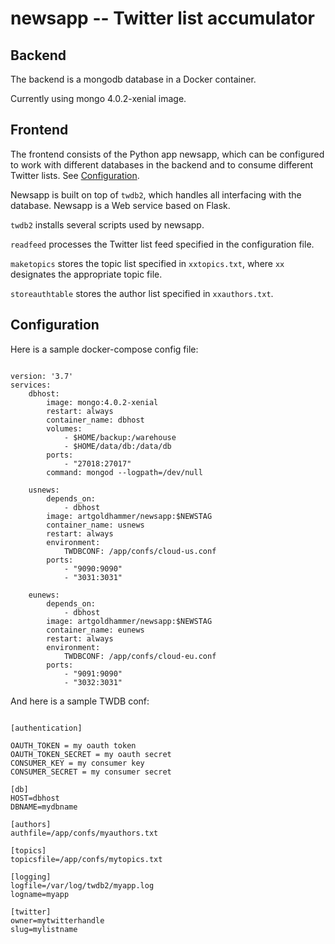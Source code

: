 # newsapp -- Twitter list accumulator

## Backend

The backend is a mongodb database in a Docker container.

Currently using mongo 4.0.2-xenial image.

## Frontend

The frontend consists of the Python app newsapp, which can be configured to work with different databases in the backend and to consume different Twitter lists. See [Configuration](#configuration).

Newsapp is built on top of ```twdb2```, which handles all interfacing with the database. Newsapp is a Web service based on Flask.

```twdb2``` installs several scripts used by newsapp.

```readfeed``` processes the Twitter list feed specified in the configuration file.

```maketopics``` stores the topic list specified in ```xxtopics.txt```, where ```xx``` designates the appropriate topic file.

```storeauthtable``` stores the author list specified in ```xxauthors.txt```.

## Configuration

Here is a sample docker-compose config file:

```

version: '3.7'
services:
	dbhost:
		image: mongo:4.0.2-xenial
		restart: always
		container_name: dbhost
		volumes:
			- $HOME/backup:/warehouse
			- $HOME/data/db:/data/db
		ports:
			- "27018:27017"
		command: mongod --logpath=/dev/null

	usnews:
		depends_on:
			- dbhost
		image: artgoldhammer/newsapp:$NEWSTAG
		container_name: usnews
		restart: always
		environment:
			TWDBCONF: /app/confs/cloud-us.conf
		ports:
			- "9090:9090"
			- "3031:3031"

	eunews:
		depends_on:
			- dbhost
		image: artgoldhammer/newsapp:$NEWSTAG
		container_name: eunews
		restart: always
		environment:
			TWDBCONF: /app/confs/cloud-eu.conf
		ports:
			- "9091:9090"
			- "3032:3031"
```

And here is a sample TWDB conf:

```

[authentication]

OAUTH_TOKEN = my oauth token
OAUTH_TOKEN_SECRET = my oauth secret
CONSUMER_KEY = my consumer key
CONSUMER_SECRET = my consumer secret

[db]
HOST=dbhost
DBNAME=mydbname

[authors]
authfile=/app/confs/myauthors.txt

[topics]
topicsfile=/app/confs/mytopics.txt

[logging]
logfile=/var/log/twdb2/myapp.log
logname=myapp

[twitter]
owner=mytwitterhandle
slug=mylistname
```
